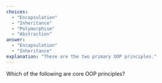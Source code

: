```yaml
---
choices:
  - "Encapsulation"
  - "Inheritance"
  - "Polymorphism"
  - "Abstraction"
answer:
  - "Encapsulation"
  - "Inheritance"
explanation: "These are the two primary OOP principles."
---
```


Which of the following are core OOP principles?
